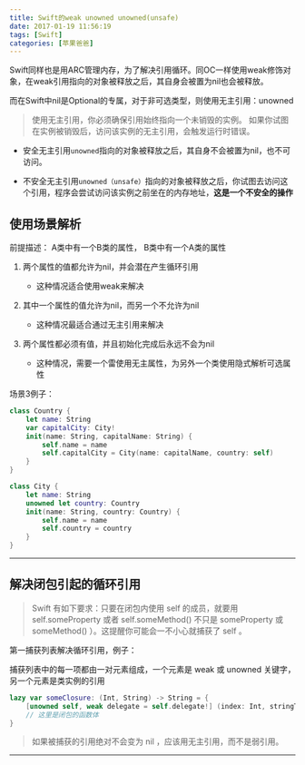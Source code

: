 ```yaml
---
title: Swift的weak unowned unowned(unsafe)
date: 2017-01-19 11:56:19
tags: [Swift]
categories: [苹果爸爸]
---
```


Swift同样也是用ARC管理内存，为了解决引用循环。同OC一样使用weak修饰对象，在weak引用指向的对象被释放之后，其自身会被置为nil也会被释放。

而在Swift中nil是Optional的专属，对于非可选类型，则使用无主引用：unowned

>使用无主引用，你必须确保引用始终指向一个未销毁的实例。 
如果你试图在实例被销毁后，访问该实例的无主引用，会触发运行时错误。

* 安全无主引用`unowned`指向的对象被释放之后，其自身不会被置为nil，也不可访问。

* 不安全无主引用`unowned（unsafe）`指向的对象被释放之后，你试图去访问这个引用，程序会尝试访问该实例之前坐在的内存地址，__这是一个不安全的操作__

<!-- more -->

## 使用场景解析
前提描述： A类中有一个B类的属性， B类中有一个A类的属性

1. 两个属性的值都允许为nil，并会潜在产生循环引用
	- 这种情况适合使用weak来解决
	 
2. 其中一个属性的值允许为nil，而另一个不允许为nil
	- 这种情况最适合通过无主引用来解决
	
3. 两个属性都必须有值，并且初始化完成后永远不会为nil
	- 这种情况，需要一个雷使用无主属性，为另外一个类使用隐式解析可选属性
	
场景3例子：
	
``` swift
class Country { 
	let name: String 
	var capitalCity: City! 
	init(name: String, capitalName: String) { 
		self.name = name 
		self.capitalCity = City(name: capitalName, country: self) 
	} 
}

class City { 
	let name: String 
	unowned let country: Country 
	init(name: String, country: Country) { 
		self.name = name 
		self.country = country 
	} 
}
```

---

## 解决闭包引起的循环引用

>Swift 有如下要求：只要在闭包内使用 self 的成员，就要用 self.someProperty 或者 self.someMethod() 不只是 someProperty 或 someMethod() ）。这提醒你可能会一不小心就捕获了 self 。

第一捕获列表解决循环引用，例子：

捕获列表中的每一项都由一对元素组成，一个元素是 weak 或 unowned 关键字，另一个元素是类实例的引用

``` swift
lazy var someClosure: (Int, String) -> String = { 
	[unowned self, weak delegate = self.delegate!] (index: Int, stringToProcess: String) -> String in 
	// 这里是闭包的函数体 
}
```

>如果被捕获的引用绝对不会变为 nil ，应该用无主引用，而不是弱引用。

---


